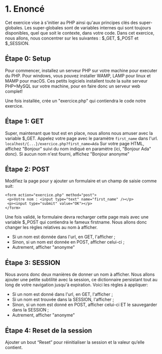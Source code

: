 # 1. Enoncé

Cet exercice vise à s'initier au PHP ainsi qu'aux principes clés des super-globales.
Les super-globales sont de variables internes qui sont toujours disponibles, quel que soit le contexte, dans votre code.
Dans cet exercice, nous allons, nous concentrer sur les suivantes : $_GET, $_POST et $_SESSION.

## Étape 0: Setup

Pour commencer, installez un serveur PHP sur votre machine pour executer du PHP.
Pour windows, vous pouvez installer WAMP, LAMP pour linux et MAMP pour macOS. Ces petits logiciels installent toute la suite serveur PHP+MySQL sur votre machine, pour en faire donc un serveur web complet!

Une fois installée, crée un "exercice.php" qui contiendra le code notre exercice.

## Étape 1: GET

Super, maintenant que tout est en place, nous allons nous amuser avec la variable $_GET.
Appelez votre page avec le paramètre `first_name` dans l'url.
`localhost/{...}/exercice.php?first_name=Ada`
Sur votre page HTML, affichez "Bonjour" suivi du nom indiqué en paramètre (ici, "Bonjour Ada" donc). Si aucun nom n'est fourni, affichez "Bonjour anonyme"

## Étape 2: POST

Modifiez la page pour y ajouter un formulaire et un champ de saisie comme suit:

```
<form action="exercice.php" method="post">
 <p>Votre nom : <input type="text" name="first_name" /></p>
 <p><input type="submit" value="OK"></p>
</form>

```

Une fois validé, le formulaire devra recharger cette page mais avec une variable $_POST qui contiendra le fameux firstname.
Nous allons donc changer les règles relatives au nom à afficher.

- Si un nom est donnée dans l'url, en GET, l'afficher ;
- Sinon, si un nom est donnée en POST, afficher celui-ci ;
- Autrement, afficher "anonyme"

## Étape 3: SESSION

Nous avons donc deux manières de donner un nom à afficher.
Nous allons ajouter une petite subtilité avec la session, ce dictionnaire persistant tout au long de votre navigation jusqu'à expiration.
Voici les règles à appliquer:

- Si un nom est donné dans l'url, en GET, l'afficher ;
- Si un nom est trouvée dans la SESSION, l'afficher ;
- Sinon, si un nom est donné en POST, afficher celui-ci ET le sauvegarder dans la SESSION ;
- Autrement, afficher "anonyme"

## Étape 4: Reset de la session

Ajouter un bout “Reset” pour réinitialiser la session et la valeur qu’elle contient.
